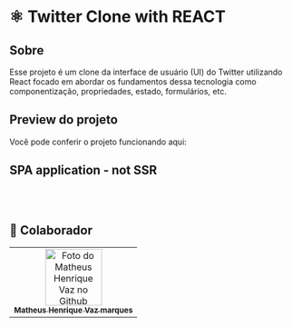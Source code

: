 # ⚛️ Twitter Clone with REACT 

## Sobre 

Esse projeto é um clone da interface de usuário (UI) do Twitter utilizando React focado em abordar os fundamentos dessa tecnologia como componentização, propriedades, estado, formulários, etc.

## Preview do projeto

Você pode conferir o projeto funcionando aqui:

<!--START_SECTION:footer-->

## SPA application - not SSR
<br />
<br />


## 🤝 Colaborador

<table>
  <tr>
    <td align="center">
      <a href="https://github.com/Teuuzim" title="Github do Matheus Henrique Vaz">
        <img src="https://avatars.githubusercontent.com/u/106777198?v=4" width="100px;" alt="Foto do Matheus Henrique Vaz no Github"/><br>
        <sub>
          <b>Matheus Henrique Vaz marques</b>
        </sub>
      </a>
    </td>
  </tr>
</table>